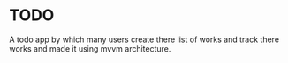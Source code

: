 # TODO
A todo app by which many users create there list of works and track there works and made it using mvvm architecture.
